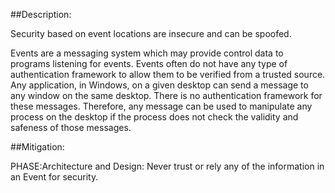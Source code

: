 ##Description:

Security based on event locations are insecure and can be spoofed.

Events are a messaging system which may provide control data to programs listening for events. Events often do not have any type of authentication framework to allow them to be verified from a trusted source. Any application, in Windows, on a given desktop can send a message to any window on the same desktop. There is no authentication framework for these messages. Therefore, any message can be used to manipulate any process on the desktop if the process does not check the validity and safeness of those messages.

##Mitigation:


PHASE:Architecture and Design:
Never trust or rely any of the information in an Event for security.

